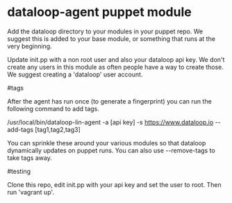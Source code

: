 dataloop-agent puppet module
============================


Add the dataloop directory to your modules in your puppet repo. We suggest this is added to your base module, or something that runs at the very beginning.

Update init.pp with a non root user and also your dataloop api key. We don't create any users in this module as often people have a way to create those. We suggest creating a 'dataloop' user account.

#tags

After the agent has run once (to generate a fingerprint) you can run the following command to add tags.

/usr/local/bin/dataloop-lin-agent -a [api key] -s https://www.dataloop.io --add-tags [tag1,tag2,tag3]

You can sprinkle these around your various modules so that dataloop dynamically updates on puppet runs. You can also use --remove-tags to take tags away.

#testing

Clone this repo, edit init.pp with your api key and set the user to root. Then run 'vagrant up'.
